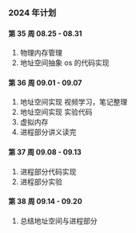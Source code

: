 ### 2024 年计划

#### 第 35 周 08.25 - 08.31

1. 物理内存管理
2. 地址空间抽象 os 的代码实现


#### 第 36 周 09.01 - 09.07

1. 地址空间实现 视频学习，笔记整理
2. 地址空间实现 实验代码
3. 虚拟内存
4. 进程部分讲义读完


#### 第 37 周 09.08 - 09.13

1. 进程部分代码实现
2. 进程部分实验

#### 第 38 周 09.14 - 09.20

1. 总结地址空间与进程部分


